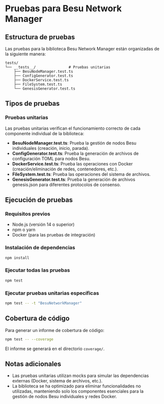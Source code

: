 # Pruebas para Besu Network Manager

## Estructura de pruebas

Las pruebas para la biblioteca Besu Network Manager están organizadas de la siguiente manera:

```
tests/
└── __tests__/               # Pruebas unitarias
    ├── BesuNodeManager.test.ts
    ├── ConfigGenerator.test.ts
    ├── DockerService.test.ts
    ├── FileSystem.test.ts
    └── GenesisGenerator.test.ts
```

## Tipos de pruebas

### Pruebas unitarias

Las pruebas unitarias verifican el funcionamiento correcto de cada componente individual de la biblioteca:

- **BesuNodeManager.test.ts**: Prueba la gestión de nodos Besu individuales (creación, inicio, parada).
- **ConfigGenerator.test.ts**: Prueba la generación de archivos de configuración TOML para nodos Besu.
- **DockerService.test.ts**: Prueba las operaciones con Docker (creación/eliminación de redes, contenedores, etc.).
- **FileSystem.test.ts**: Prueba las operaciones del sistema de archivos.
- **GenesisGenerator.test.ts**: Prueba la generación de archivos genesis.json para diferentes protocolos de consenso.



## Ejecución de pruebas

### Requisitos previos

- Node.js (versión 14 o superior)
- npm o yarn
- Docker (para las pruebas de integración)

### Instalación de dependencias

```bash
npm install
```

### Ejecutar todas las pruebas

```bash
npm test
```

### Ejecutar pruebas unitarias específicas

```bash
npm test -- -t "BesuNetworkManager"
```



## Cobertura de código

Para generar un informe de cobertura de código:

```bash
npm test -- --coverage
```

El informe se generará en el directorio `coverage/`.

## Notas adicionales

- Las pruebas unitarias utilizan mocks para simular las dependencias externas (Docker, sistema de archivos, etc.).
- La biblioteca se ha optimizado para eliminar funcionalidades no utilizadas, manteniendo solo los componentes esenciales para la gestión de nodos Besu individuales y redes Docker.